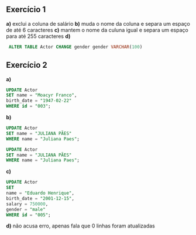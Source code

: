 ## Exercício 1
**a)** exclui a coluna de salário
**b)** muda o nome da coluna e separa um espaço de até 6 caracteres 
**c)** mantem o nome da culuna igual e separa um espaço para até 255 caracteres
**d)** 
```sql
 ALTER TABLE Actor CHANGE gender gender VARCHAR(100)
```
## Exercício 2
**a)** 
```sql
UPDATE Actor
SET name = "Moacyr Franco",
birth_date = "1947-02-22"
WHERE id = "003";
```
**b)**
```sql
UPDATE Actor
SET name = "JULIANA PÃES"
WHERE name = "Juliana Paes";

UPDATE Actor
SET name = "JULIANA PÃES"
WHERE name = "Juliana Paes";
```
**c)**
```sql
UPDATE Actor
SET 
name = "Eduardo Henrique",
birth_date = "2001-12-15",
salary = 750000,
gender = "male"
WHERE id = "005";
```
**d)** não acusa erro, apenas fala que 0 linhas foram atualizadas
